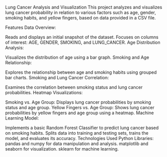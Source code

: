 Lung Cancer Analysis and Visualization
This project analyzes and visualizes lung cancer probability in relation to various factors such as age, gender, smoking habits, and yellow fingers, based on data provided in a CSV file.

Features
Data Overview:

Reads and displays an initial snapshot of the dataset.
Focuses on columns of interest: AGE, GENDER, SMOKING, and LUNG_CANCER.
Age Distribution Analysis:

Visualizes the distribution of age using a bar graph.
Smoking and Age Relationship:

Explores the relationship between age and smoking habits using grouped bar charts.
Smoking and Lung Cancer Correlation:

Examines the correlation between smoking status and lung cancer probabilities.
Heatmap Visualizations:

Smoking vs. Age Group: Displays lung cancer probabilities by smoking status and age group.
Yellow Fingers vs. Age Group: Shows lung cancer probabilities by yellow fingers and age group using a heatmap.
Machine Learning Model:

Implements a basic Random Forest Classifier to predict lung cancer based on smoking habits.
Splits data into training and testing sets, trains the model, and evaluates its accuracy.
Technologies Used
Python Libraries:
pandas and numpy for data manipulation and analysis.
matplotlib and seaborn for visualization.
sklearn for machine learning.
